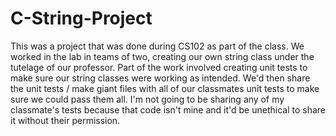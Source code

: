# C-String-Project

This was a project that was done during CS102 as part of the class.
We worked in the lab in teams of two, creating our own string class under the tutelage of our professor.
Part of the work involved creating unit tests to make sure our string classes were working as intended.
We'd then share the unit tests / make giant files with all of our classmates unit tests to make sure we could pass them all.
I'm not going to be sharing any of my classmate's tests because that code isn't mine and it'd be unethical to share it without their permission.

